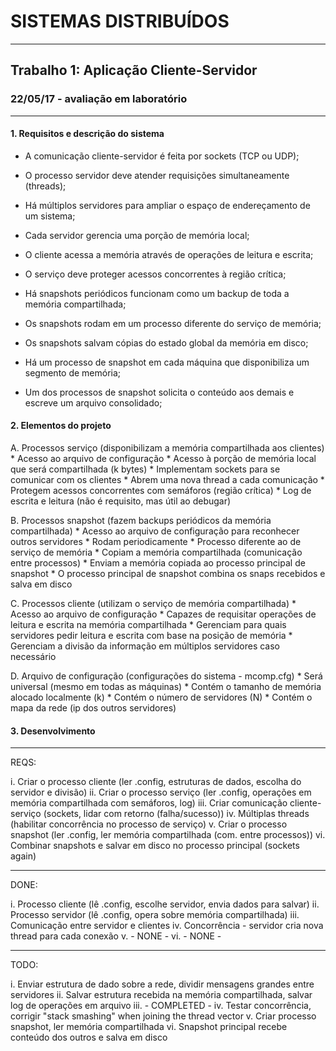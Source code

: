 # SISTEMAS DISTRIBUÍDOS
 -------------------
## Trabalho 1: Aplicação Cliente-Servidor
### 22/05/17 - avaliação em laboratório
_____________________

#### 1. Requisitos e descrição do sistema

* A comunicação cliente-servidor é feita por sockets (TCP ou UDP);
* O processo servidor deve atender requisições simultaneamente (threads);
* Há múltiplos servidores para ampliar o espaço de endereçamento de um sistema;
* Cada servidor gerencia uma porção de memória local;
* O cliente acessa a memória através de operações de leitura e escrita;
* O serviço deve proteger acessos concorrentes à região crítica;

* Há snapshots periódicos funcionam como um backup de toda a memória compartilhada;
* Os snapshots rodam em um processo diferente do serviço de memória;
* Os snapshots salvam cópias do estado global da memória em disco;
* Há um processo de snapshot em cada máquina que disponibiliza um segmento de memória;
* Um dos processos de snapshot solicita o conteúdo aos demais e escreve um arquivo consolidado;

#### 2. Elementos do projeto

A. Processos serviço (disponibilizam a memória compartilhada aos clientes)
    * Acesso ao arquivo de configuração
    * Acesso à porção de memória local que será compartilhada (k bytes)
    * Implementam sockets para se comunicar com os clientes
    * Abrem uma nova thread a cada comunicação
    * Protegem acessos concorrentes com semáforos (região crítica)
    * Log de escrita e leitura (não é requisito, mas útil ao debugar)

B. Processos snapshot (fazem backups periódicos da memória compartilhada)
    * Acesso ao arquivo de configuração para reconhecer outros servidores
    * Rodam periodicamente
    * Processo diferente ao de serviço de memória
    * Copiam a memória compartilhada (comunicação entre processos)
    * Enviam a memória copiada ao processo principal de snapshot
    * O processo principal de snapshot combina os snaps recebidos e salva em disco

C. Processos cliente (utilizam o serviço de memória compartilhada)
    * Acesso ao arquivo de configuração
    * Capazes de requisitar operações de leitura e escrita na memória compartilhada
    * Gerenciam para quais servidores pedir leitura e escrita com base na posição de memória
    * Gerenciam a divisão da informação em múltiplos servidores caso necessário

D. Arquivo de configuração (configurações do sistema - mcomp.cfg)
    * Será universal (mesmo em todas as máquinas)
    * Contém o tamanho de memória alocado localmente (k)
    * Contém o número de servidores (N)
    * Contém o mapa da rede (ip dos outros servidores)

#### 3. Desenvolvimento

_____
REQS:

i.      Criar o processo cliente (ler .config, estruturas de dados, escolha do servidor e divisão)
ii.     Criar o processo serviço (ler .config, operações em memória compartilhada com semáforos, log)
iii.    Criar comunicação cliente-serviço (sockets, lidar com retorno (falha/sucesso))
iv.     Múltiplas threads (habilitar concorrência no processo de serviço)
v.      Criar o processo snapshot (ler .config, ler memória compartilhada (com. entre processos))
vi.     Combinar snapshots e salvar em disco no processo principal (sockets again)

_____
DONE:

i.      Processo cliente (lê .config, escolhe servidor, envia dados para salvar)
ii.     Processo servidor (lê .config, opera sobre memória compartilhada)
iii.    Comunicação entre servidor e clientes
iv.     Concorrência - servidor cria nova thread para cada conexão
v.      - NONE -
vi.     - NONE -

_____
TODO:

i.      Enviar estrutura de dado sobre a rede, dividir mensagens grandes entre servidores
ii.     Salvar estrutura recebida na memória compartilhada, salvar log de operações em arquivo
iii.    - COMPLETED -
iv.     Testar concorrência, corrigir "stack smashing" when joining the thread vector
v.      Criar processo snapshot, ler memória compartilhada
vi.     Snapshot principal recebe conteúdo dos outros e salva em disco